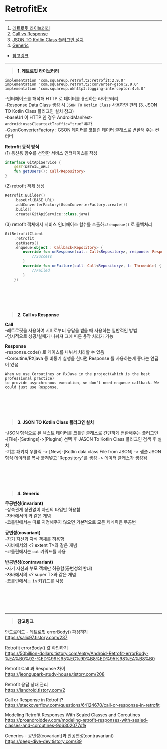 # RetrofitEx

---
1. <a href = "#content1">레트로핏 라이브러리</a></br>
2. <a href = "#content2">Call vs Response</a></br>
3. <a href = "#content3">JSON TO Kotlin Class 플러그인 설치</a></br>
4. <a href = "#content4">Generic</a></br>
* <a href = "#ref">참고링크</a>
---
><a id = "content1">**1. 레트로핏 라이브러리**</a></br>

`implementation 'com.squareup.retrofit2:retrofit:2.9.0'`</br>
`implementation 'com.squareup.retrofit2:converter-gson:2.9.0'`</br>
`implementation 'com.squareup.okhttp3:logging-interceptor:4.6.0'`</br>

-인터페이스를 해석해 HTTP 로 데이터를 통신하는 라이브러리</br>
-Response Data Class 생성 시 `JSON TO Kotlin Class` 사용하면 편리 (3. JSON TO Kotlin Class 플러그인 설치 참고)</br>
-baseUrl 이 HTTP 인 경우 AndroidManifest-<application> `android:usesCleartextTraffic="true"` 추가</br>
-GsonConverterFactory : GSON 데이터를 코틀린 데이터 클래스로 변환해 주는 컨터버</br>

**Retrofit 동작 방식**</br>
(1) 통신용 함수를 선언한 서비스 인터페이스를 작성</br>
```kotlin
interface GitApiService {
    @GET(DETAIL_URL)
    fun getUsers(): Call<Repository>
}
```

(2) retrofit 객체 생성</br>
```kotlin
Retrofit.Builder()
    .baseUrl(BASE_URL)
    .addConverterFactory(GsonConverterFactory.create())
    .build()
    .create(GitApiService::class.java)
```

(3) retrofit 객체에서 서비스 인터페이스 함수를 호출하고 `enqueue()` 로 콜백처리</br>
```kotlin
GitRetrofitClient
    .retrofit    
    .getUsers()
    .enqueue(object : Callback<Repository> {
        override fun onResponse(call: Call<Repository>, response: Response<Repository>) {
            //Success
        }
        override fun onFailure(call: Call<Repository>, t: Throwable) {
            //Failed
        }
    })
```

<br></br>
<br></br>

><a id = "content2">**2. Call vs Response**</a></br>

**Call**</br>
-레트로핏을 사용하여 서버로부터 응답을 받을 때 사용하는 일반적인 방법</br>
-명시적으로 성공/실패가 나눠져 그에 따른 동작 처리가 가능</br>

**Response**</br>
-response.code() 로 케이스를 나눠서 처리할 수 있음</br>
-Coroutine/RXjava 등 비동기 실행을 한다면 Response 를 사용하는게 좋다는 언급이 있음</br>
```
When we use Coroutines or RxJava in the project(which is the best professional practice)
to provide asynchronous execution, we don't need enqueue callback. We could just use Response.
```

<br></br>
<br></br>

><a id = "content3">**3. JSON TO Kotlin Class 플러그인 설치**</a></br>

-JSON 형식으로 된 텍스트 데이터를 코틀린 클래스로 간단하게 변환해주는 플러그인</br>
-[File]-[Settings]->[Plugins] 선택 후 JASON To Kotlin Class 플러그인 검색 후 설치</br>
-기본 패키지 우클릭 -> [New]-[Kotlin data class File from JSON] -> 샘플 JSON 형식 데이터를 복사 붙혀넣고 'Repository' 를 생성 -> 데이터 클래스가 생성됨</br>

<br></br>
<br></br>

><a id = "content4">**4. Generic**</a></br>

**무공변성(invariant)**</br>
-상속관계 상관없이 자신의 타입만 허용함</br>
-자바에서의 <T>와 같은 개념</br>
-코틀린에서는 따로 지정해주지 않으면 기본적으로 모든 제네릭은 무공변</br>


**공변성(covariant)**</br>
-자기 자신과 자식 객체를 허용함</br>
-자바에서의 <? extent T>와 같은 개념</br>
-코틀린에서는 `out` 키워드를 사용</br>


**반공변성(contravariant)**</br>
-자기 자신과 부모 객체만 허용함(공변성의 반대)</br>
-자바에서의 <? super T>와 같은 개념</br>
-코를린에서는 `in` 키워드를 사용</br>


<br></br>
<br></br>

---

><a id = "ref">**참고링크**</a></br>

안드로이드 - 레트로핏 errorBody() 파싱하기</br>
https://salix97.tistory.com/237</br>

Retrofit errorBody() 값 확인하기</br>
https://50billion-dollars.tistory.com/entry/Android-Retrofit-errorBody-%EA%B0%92-%ED%99%95%EC%9D%B8%ED%95%98%EA%B8%B0</br>

Retrofit Call 과 Response 차이</br>
https://jeongupark-study-house.tistory.com/208</br>

Retrofit 응답 상태 관리</br>
https://landroid.tistory.com/2</br>

Call or Response in Retrofit?</br>
https://stackoverflow.com/questions/64124670/call-or-response-in-retrofit</br>

Modeling Retrofit Responses With Sealed Classes and Coroutines</br>
https://proandroiddev.com/modeling-retrofit-responses-with-sealed-classes-and-coroutines-9d6302077dfe</br>

Generics - 공변성(covariant)과 반공변성(contravariant)</br>
https://deep-dive-dev.tistory.com/39</br>